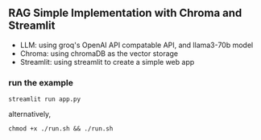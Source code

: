 ## RAG Simple Implementation with Chroma and Streamlit
* LLM: using groq's OpenAI API compatable API, and llama3-70b model
* Chroma: using chromaDB as the vector storage
* Streamlit: using streamlit to create a simple web app


### run the example
```shell
streamlit run app.py
```
alternatively, 
```shell
chmod +x ./run.sh && ./run.sh
```